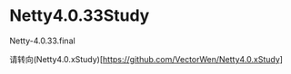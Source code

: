 # Netty4.0.33Study
Netty-4.0.33.final

请转向(Netty4.0.xStudy)[https://github.com/VectorWen/Netty4.0.xStudy]